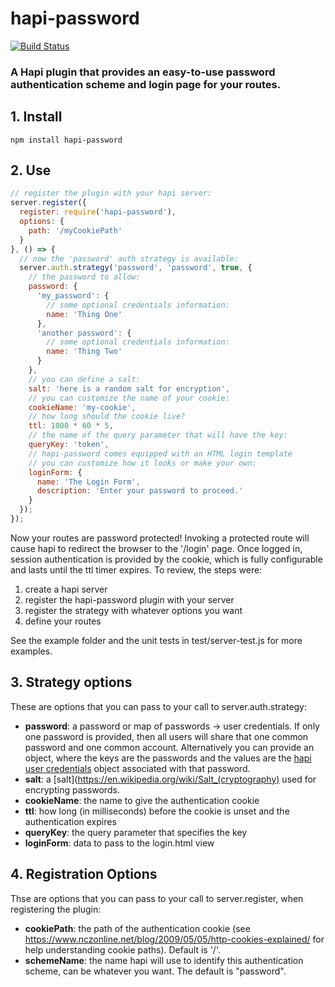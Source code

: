 # hapi-password  


[![Build Status](https://travis-ci.org/firstandthird/hapi-password.svg?branch=master)](https://travis-ci.org/firstandthird/hapi-password)


### A Hapi plugin that provides an easy-to-use password authentication scheme and login page for your routes.  


## 1. Install

```
npm install hapi-password
```

## 2. Use

```js
// register the plugin with your hapi server:
server.register({
  register: require('hapi-password'),
  options: {
    path: '/myCookiePath'
  }
}, () => {
  // now the 'password' auth strategy is available:
  server.auth.strategy('password', 'password', true, {
    // the password to allow:
    password: {
      'my_password': {
        // some optional credentials information:
        name: 'Thing One'
      },
      'another password': {
        // some optional credentials information:
        name: 'Thing Two'
      }
    },
    // you can define a salt:
    salt: 'here is a random salt for encryption',
    // you can customize the name of your cookie:
    cookieName: 'my-cookie',
    // how long should the cookie live?
    ttl: 1000 * 60 * 5,
    // the name of the query parameter that will have the key:
    queryKey: 'token',
    // hapi-password comes equipped with an HTML login template
    // you can customize how it looks or make your own:
    loginForm: {
      name: 'The Login Form',
      description: 'Enter your password to proceed.'
    }
  });
});
```

  Now your routes are password protected!  Invoking a protected route will cause hapi to redirect the browser to the '/login' page. Once logged in, session authentication is provided by the cookie, which is fully configurable and lasts until the ttl timer expires.
  To review, the steps were:
  1. create a hapi server
  2. register the hapi-password plugin with your server
  3. register the strategy with whatever options you want
  4. define your routes

   See the example folder and the unit tests in test/server-test.js for more examples.

## 3. Strategy options
  These are options that you can pass to your call to server.auth.strategy:

- __password__: a password or map of passwords -> user credentials. If only one password is provided, then all users will share that one common password and one common account. Alternatively you can provide an object, where the keys are the passwords and the values are the [hapi user credentials](http://hapijs.com/tutorials/auth#authenticate) object associated with that password.
- __salt__: a [salt](https://en.wikipedia.org/wiki/Salt_(cryptography) used for encrypting passwords.
- __cookieName__: the name to give the authentication cookie
- __ttl__: how long (in milliseconds) before the cookie is unset and the authentication expires
- __queryKey__: the query parameter that specifies the key
- __loginForm__: data to pass to the login.html view

## 4. Registration Options

  Thse are options that you can pass to your call to server.register, when registering the plugin:
- __cookiePath__: the path of the authentication cookie (see https://www.nczonline.net/blog/2009/05/05/http-cookies-explained/ for help understanding cookie paths).  Default is '/'.
- __schemeName__: the name hapi will use to identify this authentication scheme, can be whatever you want.  The default is "password".
